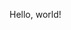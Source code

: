 <html>

<head>
  <meta charset="utf-8">
  <title></title>
  <meta name="author" content="">
  <meta name="description" content="">
  <meta name="viewport" content="width=device-width, initial-scale=1">

  <link href="css/style.css" rel="stylesheet">
</head>

<body>

  <p>Hello, world!</p>

  <script src="js/script.js"></script>
</body>

</html>

